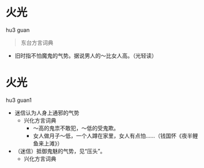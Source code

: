 # 火光
hu3 guan
> 东台方言词典
- 旧时指不怕魔鬼的气势。据说男人的～比女人高。（光轻读）

# 火光
hu3 guan1
+ 迷信认为人身上通邪的气势
  * 兴化方言词典
    - ～高的鬼祟不敢犯，～低的受鬼欺。
    - 女人做月子～低，一个人蹲在家里，女人有点怕……（钱国怀《夜半鲤鱼来上滩》）
+ （迷信）抵御鬼魅的气势，见“压头”。
  * 兴化方言词典
